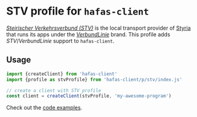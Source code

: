 # STV profile for `hafas-client`

[*Steirischer Verkehrsverbund (STV)*](https://de.wikipedia.org/wiki/Steirischer_Verkehrsverbund) is the local transport provider of [Styria](https://en.wikipedia.org/wiki/Styria) that runs its apps under the [*VerbundLinie*](https://www.verbundlinie.at) brand. This profile adds *STV*/*VerbundLinie* support to `hafas-client`.

## Usage

```js
import {createClient} from 'hafas-client'
import {profile as stvProfile} from 'hafas-client/p/stv/index.js'

// create a client with STV profile
const client = createClient(stvProfile, 'my-awesome-program')
```

Check out the [code examples](example.js).
